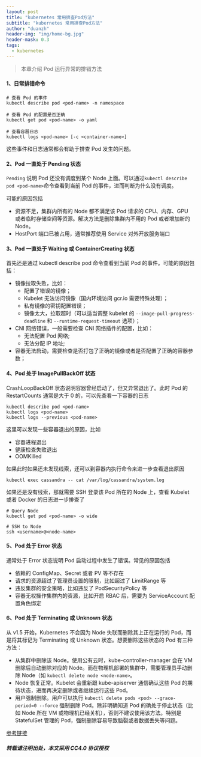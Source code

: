 ```yaml
---
layout: post
title: "kubernetes 常用排查Pod方法"
subtitle: "kubernetes 常用排查Pod方法"
author: "duanzh"
header-img: "img/home-bg.jpg"
header-mask: 0.3
tags:
  - kubernetes
---
```


>本章介绍 Pod 运行异常的排错方法

#### 1、日常排错命令
```
# 查看 Pod 的事件
kubectl describe pod <pod-name> -n namespace

# 查看 Pod 的配置是否正确
kubectl get pod <pod-name> -o yaml 

# 查看容器日志
kubectl logs <pod-name> [-c <container-name>] 
```
这些事件和日志通常都会有助于排查 Pod 发生的问题。

#### 2、Pod 一直处于 Pending 状态
`Pending` 说明 Pod 还没有调度到某个 Node 上面。可以通过` kubectl describe pod <pod-name> `命令查看到当前 Pod 的事件，进而判断为什么没有调度。

可能的原因包括
- 资源不足，集群内所有的 Node 都不满足该 Pod 请求的 CPU、内存、GPU 或者临时存储空间等资源。解决方法是删除集群内不用的 Pod 或者增加新的 Node。
- HostPort 端口已被占用，通常推荐使用 Service 对外开放服务端口


#### 3、Pod 一直处于 Waiting 或 ContainerCreating 状态
首先还是通过 kubectl describe pod <pod-name> 命令查看到当前 Pod 的事件。可能的原因包括：

- 镜像拉取失败，比如：
    - 配置了错误的镜像；
    - Kubelet 无法访问镜像（国内环境访问 gcr.io 需要特殊处理）；
    - 私有镜像的密钥配置错误；
    - 镜像太大，拉取超时（可以适当调整 kubelet 的 `--image-pull-progress-deadline` 和 `--runtime-request-timeout` 选项）；
- CNI 网络错误，一般需要检查 CNI 网络插件的配置，比如：
  - 无法配置 Pod 网络;
  - 无法分配 IP 地址;  
 - 容器无法启动，需要检查是否打包了正确的镜像或者是否配置了正确的容器参数；

#### 4、Pod 处于 ImagePullBackOff 状态
CrashLoopBackOff 状态说明容器曾经启动了，但又异常退出了。此时 Pod 的 RestartCounts 通常是大于 0 的，可以先查看一下容器的日志

```
kubectl describe pod <pod-name>
kubectl logs <pod-name>
kubectl logs --previous <pod-name>
```
这里可以发现一些容器退出的原因，比如
- 容器进程退出
- 健康检查失败退出
- OOMKilled

如果此时如果还未发现线索，还可以到容器内执行命令来进一步查看退出原因
```
kubectl exec cassandra -- cat /var/log/cassandra/system.log
```

如果还是没有线索，那就需要 SSH 登录该 Pod 所在的 Node 上，查看 Kubelet 或者 Docker 的日志进一步排查了
```
# Query Node
kubectl get pod <pod-name> -o wide

# SSH to Node
ssh <username>@<node-name>
```


#### 5、Pod 处于 Error 状态
通常处于 Error 状态说明 Pod 启动过程中发生了错误。常见的原因包括

-  依赖的 ConfigMap、Secret 或者 PV 等不存在
-  请求的资源超过了管理员设置的限制，比如超过了 LimitRange 等
-  违反集群的安全策略，比如违反了 PodSecurityPolicy 等
-  容器无权操作集群内的资源，比如开启 RBAC 后，需要为 ServiceAccount 配置角色绑定

#### 6、Pod 处于 Terminating 或 Unknown 状态

从 v1.5 开始，Kubernetes 不会因为 Node 失联而删除其上正在运行的 Pod，而是将其标记为 Terminating 或 Unknown 状态。想要删除这些状态的 Pod 有三种方法：

*   从集群中删除该 Node。使用公有云时，kube-controller-manager 会在 VM 删除后自动删除对应的 Node。而在物理机部署的集群中，需要管理员手动删除 Node（如 `kubectl delete node <node-name>`。
*   Node 恢复正常。Kubelet 会重新跟 kube-apiserver 通信确认这些 Pod 的期待状态，进而再决定删除或者继续运行这些 Pod。
*   用户强制删除。用户可以执行 `kubectl delete pods <pod> --grace-period=0 --force` 强制删除 Pod。除非明确知道 Pod 的确处于停止状态（比如 Node 所在 VM 或物理机已经关机），否则不建议使用该方法。特别是 StatefulSet 管理的 Pod，强制删除容易导致脑裂或者数据丢失等问题。

[参考链接](https://kubernetes.feisky.xyz/troubleshooting/pod#pod-yi-zhi-chu-yu-crashloopbackoff-zhuang-tai)


##### 转载请注明出处，本文采用 CC4.0 协议授权
